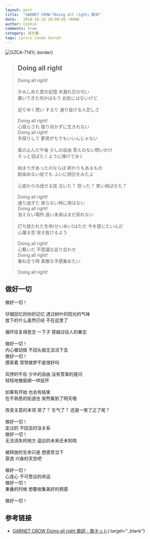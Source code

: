 ```yaml
---
layout: post
title:  "GARNET CROW「Doing all right」歌词"
date:   2018-10-14 20:09:05 +0800
author: Coshin
comments: true
category: 译文集
tags: Lyrics Conan Garnet
---
```

![GZCA-7141](https://ganekuro.github.io/images/discography/single/GZCA-7141.jpg){:.border}

<blockquote class="original">
  <h2>Doing all right</h2>
  <p>
    Doing all right!<br>
    <br>
    かみしめた君の記憶 木漏れ日の匂い<br>
    置いてきた何かはもう 此処にはないけど<br>
    <br>
    巡りゆく想い するり 通り抜ける人恋しさ<br>
    <br>
    Doing all right!<br>
    心揺らされ 振り向かずに生きれない<br>
    Doing all right!<br>
    手探りして 夢見がちでもいいんじゃない<br>
    <br>
    風の止んだ午後 少しの自由 答えのない問いかけ<br>
    そっと羽ばたくように弾けてゆく<br>
    <br>
    始まりがあったのならば 終わりもあるもの<br>
    馴染めない街でも ふいに明日をみたよ<br>
    <br>
    心変わりの成せる技 泣いた？ 怒った？ 笑い飛ばせた？<br>
    <br>
    Doing all right!<br>
    通り過ぎた 戻らない時に用はない<br>
    Doing all right!<br>
    消えない場所 遠い未来はまだ知れない<br>
    <br>
    打ち放たれた生命(せいめい)はただ 今を感じたいんだ<br>
    心躍る空 突き抜けるよう<br>
    <br>
    Doing all right!<br>
    心繋いだ 不思議な巡り合わせ<br>
    Doing all right!<br>
    重ね合う時 素敵な予感集めたい<br>
    <br>
    Doing all right!
  </p>
</blockquote>

<div class="translation">
  <h2>做好一切</h2>
  <p>
    做好一切！<br>
    <br>
    仔细回忆的你的记忆 透过树叶的阳光的气味<br>
    放下的什么虽然已经 不在这里了<br>
    <br>
    循环往复得思念 一下子 穿越过往人的眷恋<br>
    <br>
    做好一切！<br>
    内心被动摇 不回头就无法活下去<br>
    做好一切！<br>
    摸索着 常常做梦不是很好吗<br>
    <br>
    风停的午后 少许的自由 没有答案的提问<br>
    轻轻地像振翅一样绽开<br>
    <br>
    如果有开始 也会有结束<br>
    在不熟悉的街道也 突然看到了明天哦<br>
    <br>
    改变主意的本领 哭了？ 生气了？ 还是一笑了之了呢？<br>
    <br>
    做好一切！<br>
    走过的 不回去时没关系<br>
    做好一切！<br>
    无法消失的地方 遥远的未来还未知晓<br>
    <br>
    被释放的生命只是 想感受当下<br>
    穿透 兴奋的天空吧<br>
    <br>
    做好一切！<br>
    心连心 不可思议的命运<br>
    做好一切！<br>
    重叠的时候 想要收集美好的预感<br>
    <br>
    做好一切！
  </p>
</div>

## 参考链接

* [GARNET CROW Doing all right 歌詞 - 歌ネット](https://www.uta-net.com/song/79833/){:target="_blank"}
